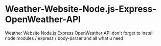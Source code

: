 # Weather-Website-Node.js-Express-OpenWeather-API
Weather Website Node.js Express OpenWeather API
don't forget to install node modules / express / body-parser and all what u need 
